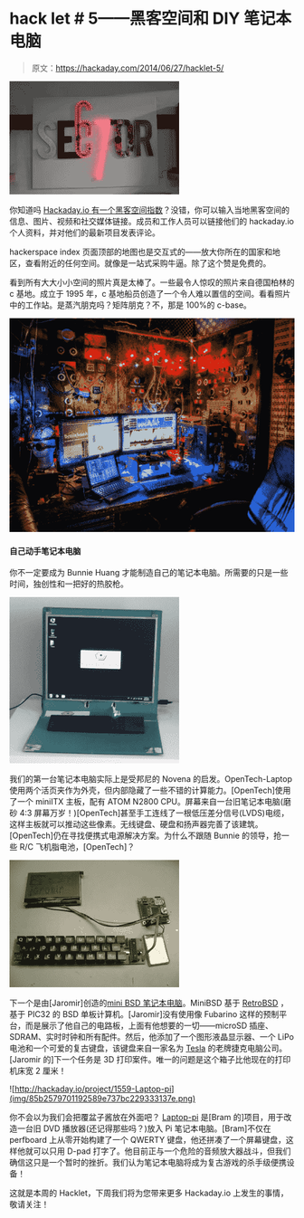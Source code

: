 # hack let # 5——黑客空间和 DIY 笔记本电脑

> 原文：<https://hackaday.com/2014/06/27/hacklet-5/>

[![sector67](img/910d20d65716102a63ea39bfb1bf8cce.png)](http://hackaday.io/hackerspace/768-Sector67)

你知道吗 [Hackaday.io 有一个黑客空间指数](http://hackaday.io/hackerspaces/)？没错，你可以输入当地黑客空间的信息、图片、视频和社交媒体链接。成员和工作人员可以链接他们的 hackaday.io 个人资料，并对他们的最新项目发表评论。

hackerspace index 页面顶部的地图也是交互式的——放大你所在的国家和地区，查看附近的任何空间。就像是一站式采购牛逼。除了这个赞是免费的。

看到所有大大小小空间的照片真是太棒了。一些最令人惊叹的照片来自德国柏林的 c 基地。成立于 1995 年，c 基地船员创造了一个令人难以置信的空间。看看照片中的工作站。是蒸汽朋克吗？矩阵朋克？不，那是 100%的 c-base。

[![c-base](img/9d45eb778e665181d5d3666255d33efa.png)](http://hackaday.io/hackerspace/920-c-base)

#### **自己动手笔记本电脑**

你不一定要成为 Bunnie Huang 才能制造自己的笔记本电脑。所需要的只是一些时间，独创性和一把好的热胶枪。

[![opentech-laptop](img/724e9d61785c2ab32e9f65a4cf02c710.png)](http://hackaday.io/project/743-OpenTech-Laptop)

我们的第一台笔记本电脑实际上是受邦尼的 Novena 的启发。OpenTech-Laptop 使用两个活页夹作为外壳，但内部隐藏了一些不错的计算能力。[OpenTech]使用了一个 miniITX 主板，配有 ATOM N2800 CPU。屏幕来自一台旧笔记本电脑(磨砂 4:3 屏幕万岁！)[OpenTech]甚至手工连线了一根低压差分信号(LVDS)电缆，这样主板就可以推动这些像素。无线键盘、硬盘和扬声器完善了该建筑。[OpenTech]仍在寻找便携式电源解决方案。为什么不跟随 Bunnie 的领导，抢一些 R/C 飞机脂电池，[OpenTech]？

[![minibsd](img/ad4079e54c0d9aa8d2f541617937bb83.png)](http://hackaday.io/project/643-MiniBSD-laptop-computer)

下一个是由[Jaromir]创造的[mini BSD 笔记本电脑](http://hackaday.io/project/643-MiniBSD-laptop-computer)。MiniBSD 基于 [RetroBSD](http://retrobsd.org/%20) ，基于 PIC32 的 BSD 单板计算机。[Jaromir]没有使用像 Fubarino 这样的预制平台，而是展示了他自己的电路板，上面有他想要的一切——microSD 插座、SDRAM、实时时钟和所有配件。然后，他添加了一个图形液晶显示器、一个 LiPo 电池和一个可爱的复古键盘，该键盘来自一家名为 [Tesla](https://en.wikipedia.org/wiki/Tesla_%28company%29) 的老牌捷克电脑公司。[Jaromir 的]下一个任务是 3D 打印案件。唯一的问题是这个箱子比他现在的打印机床宽 2 厘米！

![http://hackaday.io/project/1559-Laptop-pi](img/85b2579701192589e737bc229333137e.png)

你不会以为我们会把覆盆子酱放在外面吧？ [Laptop-pi](http://hackaday.io/project/1559-Laptop-pi) 是[Bram 的]项目，用于改造一台旧 DVD 播放器(还记得那些吗？)放入 Pi 笔记本电脑。[Bram]不仅在 perfboard 上从零开始构建了一个 QWERTY 键盘，他还拼凑了一个屏幕键盘，这样他就可以只用 D-pad 打字了。他目前正与一个危险的音频放大器战斗，但我们确信这只是一个暂时的挫折。我们认为笔记本电脑将成为复古游戏的杀手级便携设备！

这就是本周的 Hacklet，下周我们将为您带来更多 Hackaday.io 上发生的事情，敬请关注！